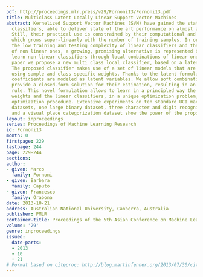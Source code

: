 ```yaml
---
pdf: http://proceedings.mlr.press/v29/Fornoni13/Fornoni13.pdf
title: Multiclass Latent Locally Linear Support Vector Machines
abstract: Kernelized Support Vector Machines (SVM) have gained the status of off-the-shelf
  classifiers, able to deliver state of the art performance on almost any problem.
  Still, their practical use is constrained by their computational and memory complexity,
  which grows super-linearly with the number of training samples. In order to retain
  the low training and testing complexity of linear classifiers and the flexibility
  of non linear ones, a growing, promising alternative is represented by methods that
  learn non-linear classifiers through local combinations of linear ones. In this
  paper we propose a new multi class local classifier, based on a latent SVM formulation.
  The proposed classifier makes use of a set of linear models that are linearly combined
  using sample and class specific weights. Thanks to the latent formulation, the combination
  coefficients are modeled as latent variables. We allow soft combinations and we
  provide a closed-form solution for their estimation, resulting in an efficient prediction
  rule. This novel formulation allows to learn in a principled way the sample specific
  weights and the linear classifiers, in a unique optimization problem, using a CCCP
  optimization procedure. Extensive experiments on ten standard UCI machine learning
  datasets, one large binary dataset, three character and digit recognition databases,
  and a visual place categorization dataset show the power of the proposed approach.
layout: inproceedings
series: Proceedings of Machine Learning Research
id: Fornoni13
month: 0
firstpage: 229
lastpage: 244
page: 229-244
sections: 
author:
- given: Marco
  family: Fornoni
- given: Barbara
  family: Caputo
- given: Francesco
  family: Orabona
date: 2013-10-21
address: Australian National University, Canberra, Australia
publisher: PMLR
container-title: Proceedings of the 5th Asian Conference on Machine Learning
volume: '29'
genre: inproceedings
issued:
  date-parts:
  - 2013
  - 10
  - 21
# Format based on citeproc: http://blog.martinfenner.org/2013/07/30/citeproc-yaml-for-bibliographies/
---
```


